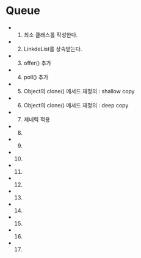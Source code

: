 # Queue

- 1) 최소 클래스를 작성한다.
- 2) LinkdeList를 상속받는다.
- 3) offer() 추가
- 4) poll() 추가
- 5) Object의 clone() 메서드 재정의 : shallow copy
- 6) Object의 clone() 메서드 재정의 : deep copy
- 7) 제네릭 적용
- 8)
- 9)
- 10)
- 11)
- 12)
- 13)
- 14)
- 15)
- 16)
- 17)

